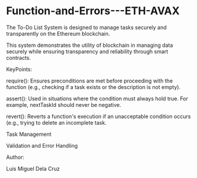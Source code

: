 # Function-and-Errors---ETH-AVAX

The To-Do List System is designed to manage tasks securely and transparently on the Ethereum blockchain.

This system demonstrates the utility of blockchain in managing data securely while ensuring transparency and reliability through smart contracts.

KeyPoints:

require():
Ensures preconditions are met before proceeding with the function (e.g., checking if a task exists or the description is not empty).

assert():
Used in situations where the condition must always hold true. For example, nextTaskId should never be negative.

revert():
Reverts a function's execution if an unacceptable condition occurs (e.g., trying to delete an incomplete task.

Task Management

Validation and Error Handling

Author:

Luis Miguel Dela Cruz
